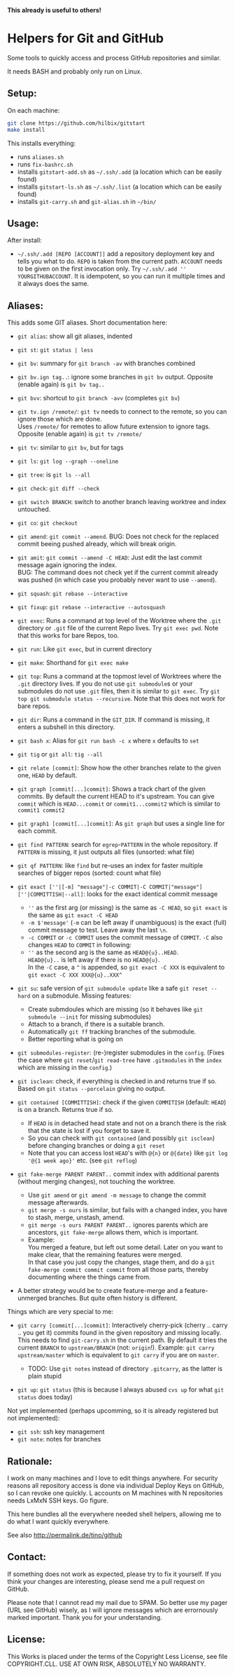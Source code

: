 **This already is useful to others!**


Helpers for Git and GitHub
==========================

Some tools to quickly access and process GitHub repositories and similar.

It needs BASH and probably only run on Linux.


Setup:
------

On each machine:

```bash
git clone https://github.com/hilbix/gitstart
make install
```

This installs everything:

- runs `aliases.sh`
- runs `fix-bashrc.sh`
- installs `gitstart-add.sh` as `~/.ssh/.add` (a location which can be easily found)
- installs `gitstart-ls.sh` as `~/.ssh/.list` (a location which can be easily found)
- installs `git-carry.sh` and `git-alias.sh` in `~/bin/`


Usage:
------

After install:

* `~/.ssh/.add [REPO [ACCOUNT]]` add a repository deployment key and tells you what to do.  `REPO` is taken from the current path.  `ACCOUNT` needs to be given on the first invocation only.  Try `~/.ssh/.add '' YOURGITHUBACCOUNT`.  It is idempotent, so you can run it multiple times and it always does the same.

Aliases:
--------

This adds some GIT aliases.  Short documentation here:

* `git alias`: show all git aliases, indented

* `git st`: `git status | less`
* `git bv`: summary for `git branch -av` with branches combined
* `git bv.ign tag..`: ignore some branches in `git bv` output.  Opposite (enable again) is `git bv tag..`
* `git bvv`: shortcut to `git branch -avv` (completes `git bv`)
* `git tv.ign /remote/`: `git tv` needs to connect to the remote, so you can ignore those which are done.  
  Uses `/remote/` for remotes to allow future extension to ignore tags.  Opposite (enable again) is `git tv /remote/`
* `git tv`: similar to `git bv`, but for tags
* `git ls`: `git log --graph --oneline`
* `git tree`: is `git ls --all`
* `git check`: `git diff --check`
* `git switch BRANCH`: switch to another branch leaving worktree and index untouched.

* `git co`: `git checkout`
* `git amend`: `git commit --amend`.  BUG: Does not check for the replaced commit beeing pushed already, which will break origin.
* `git amit`: `git commit --amend -C HEAD`: Just edit the last commit message again ignoring the index.  
   BUG: The command does not check yet if the current commit already was pushed (in which case you probably never want to use `--amend`).
* `git squash`: `git rebase --interactive`
* `git fixup`: `git rebase --interactive --autosquash`

* `git exec`: Runs a command at top level of the Worktree where the `.git` directory or `.git` file of the current Repo lives.  Try `git exec pwd`.  Note that this works for bare Repos, too.
* `git run`: Like `git exec`, but in current directory
* `git make`: Shorthand for `git exec make`
* `git top`: Runs a command at the topmost level of Worktrees where the `.git` directory lives.  If you do not use `git submodule`s or your submodules do not use `.git` files, then it is similar to `git exec`.  Try `git top git submodule status --recursive`.  Note that this does not work for bare repos.
* `git dir`: Runs a command in the `GIT_DIR`.  If command is missing, it enters a subshell in this directory.
* `git bash x`: Alias for `git run bash -c x` where `x` defaults to `set`

* `git tig` or `git all`: `tig --all`
* `git relate [commit]`:  Show how the other branches relate to the given one, `HEAD` by default.
* `git graph [commit[...]commit]`:  Shows a track chart of the given commits.  By default the current HEAD to it's upstream.  You can give `commit` which is `HEAD...commit` or `commit1...commit2` which is similar to `commit1 commit2`
* `git graph1 [commit[...]commit]`:  As `git graph` but uses a single line for each commit.

* `git find PATTERN`: search for `egrep`-`PATTERN` in the whole repository.  If `PATTERN` is missing, it just outputs all files (unsorted: what file)
* `git qf PATTERN`: like `find` but re-uses an index for faster multiple searches of bigger repos (sorted: count what file)
* `git exact [''|[-m] "message"|-c COMMIT|-C COMMIT|"message"] [''|COMMITTISH|--all]`: looks for the exact identical commit message
  - `''` as the first arg (or missing) is the same as `-C HEAD`, so `git exact` is the same as `git exact -C HEAD`
  - `-m $'message'` (`-m` can be left away if unambiguous) is the exact (full) commit message to test.  Leave away the last `\n`.
  - `-c COMMIT` or `-c COMMIT` uses the commit message of `COMMIT`.  `-C` also changes `HEAD` to `COMMIT` in following:
  - `''` as the second arg is the same as `HEAD@{u}..HEAD`.  
    `HEAD@{u}..` is left away if there is no `HEAD@{u}`.  
    In the `-C` case, a `^` is appended, so `git exact -C XXX` is equivalent to `git exact -C XXX XXX@{u}..XXX^`

* `git su`: safe version of `git submodule update` like a safe `git reset --hard` on a submodule.  Missing features:
  - Create submdoules which are missing (so it behaves like `git submodule --init` for missing submodules)
  - Attach to a branch, if there is a suitable branch.
  - Automatically `git ff` tracking branches of the submodule.
  - Better reporting what is going on
* `git submodules-register`: (re-)register submodules in the `config`.
  (Fixes the case where `git reset`/`git read-tree` have `.gitmodules` in the `index` which are missing in the `config`.)

* `git isclean`: check, if everything is checked in and returns true if so.  Based on `git status --porcelain` giving no output.
* `git contained [COMMITTISH]`: check if the given `COMMITISH` (default: `HEAD`) is on a branch.  Returns true if so.
  - If `HEAD` is in detached head state and not on a branch there is the risk that the state is lost if you forget to save it.
  - So you can check with `git contained` (and possibly `git isclean`) before changing branches or doing a `git reset`
  - Note that you can access lost `HEAD`'s with `@{n}` or `@{date}` like `git log '@{1 week ago}'` etc. (see `git reflog`)

* `git fake-merge PARENT PARENT..` commit index with additional parents (without merging changes), not touching the worktree.
  - Use `git amend` or `git amend -m message` to change the commit message afterwards.
  - `git merge -s ours` is similar, but fails with a changed index, you have to stash, merge, unstash, amend.
  - `git merge -s ours PARENT PARENT..` ignores parents which are ancestors, `git fake-merge` allows them, which is important.
  - Example:  
    You merged a feature, but left out some detail.  Later on you want to make clear, that the remaining features were merged.  
    In that case you just copy the changes, stage them, and do a `git fake-merge commit commit commit` from all those parts,
    thereby documenting where the things came from.
 - A better strategy would be to create feature-merge and a feature-unmerged branches.  But quite often history is different.

Things which are very special to me:

* `git carry [commit[...]commit]`: Interactively cherry-pick (cherry .. carry .. you get it) commits found in the given repository and missing locally.  This needs to find `git-carry.sh` in the current path.  By default it tries the current `BRANCH` to `upstream/BRANCH` (not: `origin`!).  Example: `git carry upstream/master` which is equivalent to `git carry` if you are on `master`.
  - TODO: Use `git notes` instead of directory `.gitcarry`, as the latter is plain stupid

* `git up`: `git status`  (this is because I always abused `cvs up` for what `git status` does today)

Not yet implemented (perhaps upcomming, so it is already registered but not implemented):

* `git ssh`: ssh key management
* `git note`: notes for branches

Rationale:
----------

I work on many machines and I love to edit things anywhere.  For security reasons all repository access is done via individual Deploy Keys on GitHub, so I can revoke one quickly.  L accounts on M machines with N repositories needs LxMxN SSH keys.  Go figure.

This here bundles all the everywhere needed shell helpers, allowing me to do what I want quickly everywhere.

See also http://permalink.de/tino/github


Contact:
--------

If something does not work as expected, please try to fix it yourself.  If you think your changes are interesting, please send me a pull request on GitHub.

Please note that I cannot read my mail due to SPAM.  So better use my pager (URL see GitHub) wisely, as I will ignore messages which are errornously marked important.  Thank you for your understanding.
 

License:
--------

This Works is placed under the terms of the Copyright Less License,
see file COPYRIGHT.CLL.  USE AT OWN RISK, ABSOLUTELY NO WARRANTY.

